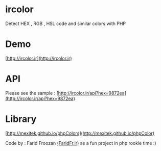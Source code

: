 # ircolor
Detect HEX , RGB , HSL code and similar colors with PHP

# Demo
[http://ircolor.ir](http://ircolor.ir)

# API
Please see the sample : [http://ircolor.ir/api?hex=9872ea](http://ircolor.ir/api?hex=9872ea)

# Library
[http://mexitek.github.io/phpColors](http://mexitek.github.io/phpColor)

Code by : Farid Froozan [(FaridFr.ir)](http://faridfr.ir) as a fun project in php rookie time :)

